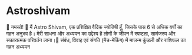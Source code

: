 # Astroshivam
🌸 नमस्ते! 🌸 मैं Astro Shivam, एक प्रशिक्षित वैदिक ज्योतिषी हूँ, जिसके पास 6 से अधिक वर्षों का गहन अनुभव है। मेरी साधना और अध्ययन का उद्देश्य है लोगों के जीवन में स्पष्टता, सामंजस्य और सकारात्मक परिवर्तन लाना।💞 संबंध, विवाह एवं संगति (मैच-मेकिंग) में माजन्म कुंडली और राशिफल का गहन अध्ययन
